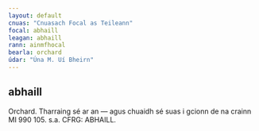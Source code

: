 ```yaml
---
layout: default
cnuas: "Cnuasach Focal as Teileann"
focal: abhaill
leagan: abhaill
rann: ainmfhocal
bearla: orchard
údar: "Úna M. Uí Bheirn"
---
```


## abhaill


Orchard. Tharraing sé ar an — agus chuaidh sé
suas i gcionn de na crainn MI 990 105.  s.a.
CFRG: ABHAILL.
